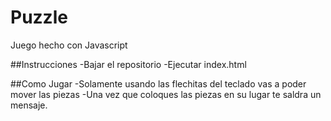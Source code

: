 # Puzzle
Juego hecho con Javascript

##Instrucciones
-Bajar el repositorio
-Ejecutar index.html

##Como Jugar
-Solamente usando las flechitas del teclado vas a poder mover las piezas
-Una vez que coloques las piezas en su lugar te saldra un mensaje.
